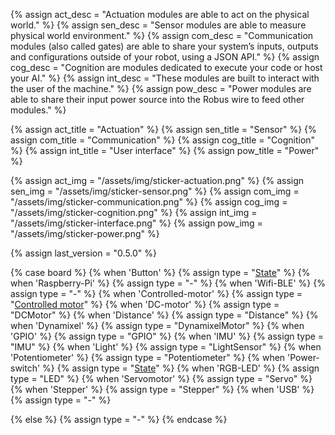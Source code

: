 {% assign act_desc = "Actuation modules are able to act on the physical world." %}
{% assign sen_desc = "Sensor modules are able to measure physical world environment." %}
{% assign com_desc = "Communication modules (also called gates) are able to share your system’s inputs, outputs and configurations outside of your robot, using a JSON API." %}
{% assign cog_desc = "Cognition are modules dedicated to execute your code or host your AI." %}
{% assign int_desc = "These modules are built to interact with the user of the machine." %}
{% assign pow_desc = "Power modules are able to share their input power source into the Robus wire to feed other modules." %}

{% assign act_title = "Actuation" %}
{% assign sen_title = "Sensor" %}
{% assign com_title = "Communication" %}
{% assign cog_title = "Cognition" %}
{% assign int_title = "User interface" %}
{% assign pow_title = "Power" %}

{% assign act_img = "/assets/img/sticker-actuation.png" %}
{% assign sen_img = "/assets/img/sticker-sensor.png" %}
{% assign com_img = "/assets/img/sticker-communication.png" %}
{% assign cog_img = "/assets/img/sticker-cognition.png" %}
{% assign int_img = "/assets/img/sticker-interface.png" %}
{% assign pow_img = "/assets/img/sticker-power.png" %}

{% assign last_version = "0.5.0" %}

{% case board %}
  {% when 'Button' %}
     {% assign type = "[State](/module/state)" %}
  {% when 'Raspberry-Pi' %}
     {% assign type = "-" %}
  {% when 'Wifi-BLE' %}
     {% assign type = "-" %}
  {% when 'Controlled-motor' %}
     {% assign type = "[Controlled motor](/module/controlled-motor)" %}
  {% when 'DC-motor' %}
     {% assign type = "DCMotor" %}
  {% when 'Distance' %}
     {% assign type = "Distance" %}
  {% when 'Dynamixel' %}
     {% assign type = "DynamixelMotor" %}
  {% when 'GPIO' %}
     {% assign type = "GPIO" %}
  {% when 'IMU' %}
     {% assign type = "IMU" %}
  {% when 'Light' %}
     {% assign type = "LightSensor" %}
  {% when 'Potentiometer' %}
     {% assign type = "Potentiometer" %}
  {% when 'Power-switch' %}
     {% assign type = "[State](/module/state)" %}
  {% when 'RGB-LED' %}
     {% assign type = "LED" %}
  {% when 'Servomotor' %}
     {% assign type = "Servo" %}
  {% when 'Stepper' %}
     {% assign type = "Stepper" %}
  {% when 'USB' %}
     {% assign type = "-" %}

  {% else %}
     {% assign type = "-" %}
{% endcase %}
